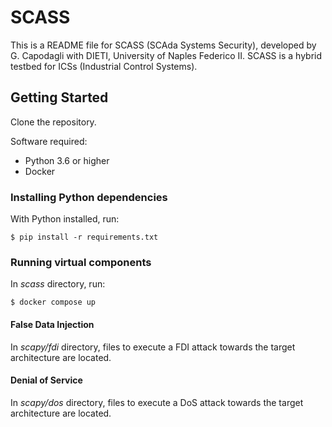 # SCASS

This is a README file for SCASS (SCAda Systems Security), developed by G. Capodagli with DIETI, University of Naples Federico II. SCASS is a hybrid testbed for ICSs (Industrial Control Systems).

## Getting Started

Clone the repository.

Software required:
* Python 3.6 or higher
* Docker

### Installing Python dependencies
With Python installed, run:
```
$ pip install -r requirements.txt
```

### Running virtual components

In _scass_ directory, run:
```
$ docker compose up
```

#### False Data Injection

In _scapy/fdi_ directory, files to execute a FDI attack towards the target architecture are located.


#### Denial of Service

In _scapy/dos_ directory, files to execute a DoS attack towards the target architecture are located.